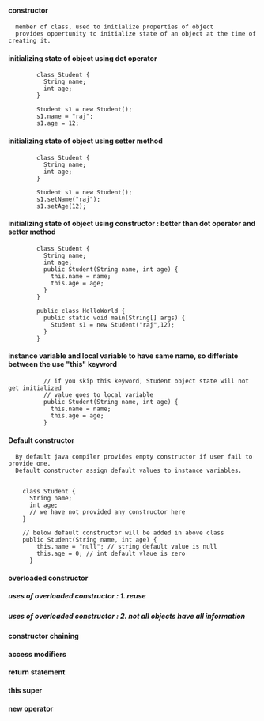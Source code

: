 #### constructor 

      member of class, used to initialize properties of object
      provides oppertunity to initialize state of an object at the time of creating it.
      
#### initializing state of object using dot operator

            class Student {
              String name;
              int age;
            }

            Student s1 = new Student();
            s1.name = "raj";
            s1.age = 12;

#### initializing state of object using setter method


            class Student {
              String name;
              int age;
            }
            
            Student s1 = new Student();
            s1.setName("raj");
            s1.setAge(12);

#### initializing state of object using constructor : better than dot operator and setter method

            class Student {
              String name;
              int age;
              public Student(String name, int age) {
                this.name = name;
                this.age = age;
              }
            }

            public class HelloWorld {
              public static void main(String[] args) {
                Student s1 = new Student("raj",12);
              }
            }


#### instance variable and local variable to have same name, so differiate between the use "this" keyword

              // if you skip this keyword, Student object state will not get initialized
              // value goes to local variable
              public Student(String name, int age) {
                this.name = name;
                this.age = age;
              }


#### Default constructor
  
      By default java compiler provides empty constructor if user fail to provide one.
      Default constructor assign default values to instance variables.


        class Student {
          String name;
          int age;
          // we have not provided any constructor here
        }

        // below default constructor will be added in above class
        public Student(String name, int age) {
            this.name = "null"; // string default value is null
            this.age = 0; // int default vlaue is zero
          }

#### overloaded constructor 

##### uses of overloaded constructor : 1. reuse 

##### uses of overloaded constructor : 2. not all objects have all information
      

#### constructor chaining

#### access modifiers

#### return statement

#### this super

#### new operator
